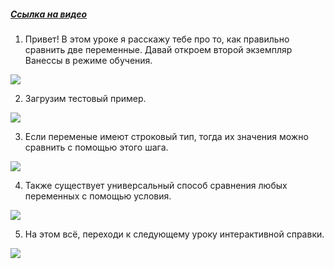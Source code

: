 ﻿##### [Ссылка на видео](https://youtu.be/NE-IhDFBQSE)

001. Привет! В этом уроке я расскажу тебе про то, как правильно сравнить две переменные. Давай откроем второй экземпляр Ванессы в режиме обучения.

![](https://vanessa-files.do.bit-erp.ru/Doc/1.2.041.1/MD/Глава06/images/000_КакСравнитьДвеПеременные.png)

002. Загрузим тестовый пример.

![](https://vanessa-files.do.bit-erp.ru/Doc/1.2.041.1/MD/Глава06/images/005_КакСравнитьДвеПеременные.png)

003. Если переменые имеют строковый тип, тогда их значения можно сравнить с помощью этого шага.

![](https://vanessa-files.do.bit-erp.ru/Doc/1.2.041.1/MD/Глава06/images/008_КакСравнитьДвеПеременные.png)

004. Также существует универсальный способ сравнения любых переменных с помощью условия.

![](https://vanessa-files.do.bit-erp.ru/Doc/1.2.041.1/MD/Глава06/images/013_КакСравнитьДвеПеременные.png)

005. На этом всё, переходи к следующему уроку интерактивной справки.

![](https://vanessa-files.do.bit-erp.ru/Doc/1.2.041.1/MD/Глава06/images/016_КакСравнитьДвеПеременные.png)
